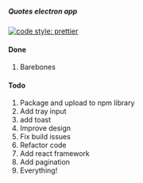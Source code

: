 ##### Quotes electron app

[![code style: prettier](https://img.shields.io/badge/code_style-prettier-ff69b4.svg?style=flat-square)](https://github.com/prettier/prettier)

#### Done

1. Barebones

#### Todo

1. Package and upload to npm library
2. Add tray input
3. add toast
4. Improve design
5. Fix build issues
6. Refactor code
7. Add react framework
8. Add pagination
9. Everything!
